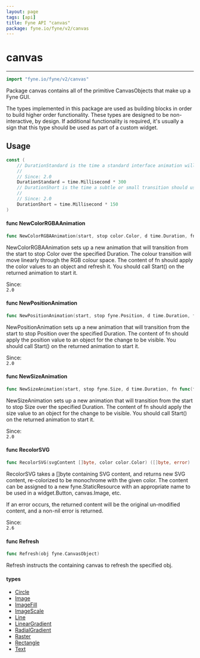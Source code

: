 ```yaml
---
layout: page
tags: [api]
title: Fyne API "canvas"
package: fyne.io/fyne/v2/canvas
---
```


# canvas
---
```go
import "fyne.io/fyne/v2/canvas"
```

Package canvas contains all of the primitive CanvasObjects that make up a Fyne GUI.

The types implemented in this package are used as building blocks in order to build higher order functionality. These types are designed to be non-interactive, by design. If additional functionality is required, it's usually a sign that this type should be used as part of a custom widget.

## Usage

```go
const (
	// DurationStandard is the time a standard interface animation will run.
	//
	// Since: 2.0
	DurationStandard = time.Millisecond * 300
	// DurationShort is the time a subtle or small transition should use.
	//
	// Since: 2.0
	DurationShort = time.Millisecond * 150
)
```

#### func  NewColorRGBAAnimation

```go
func NewColorRGBAAnimation(start, stop color.Color, d time.Duration, fn func(color.Color)) *fyne.Animation
```
NewColorRGBAAnimation sets up a new animation that will transition from the start to stop Color over the specified Duration. The colour transition will move linearly through the RGB colour space. The content of fn should apply the color values to an object and refresh it. You should call Start() on the returned animation to start it.


<div class="since">Since: <code>
2.0</code></div>

#### func  NewPositionAnimation

```go
func NewPositionAnimation(start, stop fyne.Position, d time.Duration, fn func(fyne.Position)) *fyne.Animation
```
NewPositionAnimation sets up a new animation that will transition from the start to stop Position over the specified Duration. The content of fn should apply the position value to an object for the change to be visible. You should call Start() on the returned animation to start it.


<div class="since">Since: <code>
2.0</code></div>

#### func  NewSizeAnimation

```go
func NewSizeAnimation(start, stop fyne.Size, d time.Duration, fn func(fyne.Size)) *fyne.Animation
```
NewSizeAnimation sets up a new animation that will transition from the start to stop Size over the specified Duration. The content of fn should apply the size value to an object for the change to be visible. You should call Start() on the returned animation to start it.


<div class="since">Since: <code>
2.0</code></div>

#### func  RecolorSVG

```go
func RecolorSVG(svgContent []byte, color color.Color) ([]byte, error)
```
RecolorSVG takes a []byte containing SVG content, and returns new SVG content, re-colorized to be monochrome with the given color. The content can be assigned to a new fyne.StaticResource with an appropriate name to be used in a widget.Button, canvas.Image, etc.

If an error occurs, the returned content will be the original un-modified content, and a non-nil error is returned.


<div class="since">Since: <code>
2.6</code></div>

#### func  Refresh

```go
func Refresh(obj fyne.CanvasObject)
```
Refresh instructs the containing canvas to refresh the specified obj.

#### types

 * [Circle](circle.html)
 * [Image](image.html)
 * [ImageFill](imagefill.html)
 * [ImageScale](imagescale.html)
 * [Line](line.html)
 * [LinearGradient](lineargradient.html)
 * [RadialGradient](radialgradient.html)
 * [Raster](raster.html)
 * [Rectangle](rectangle.html)
 * [Text](text.html)
